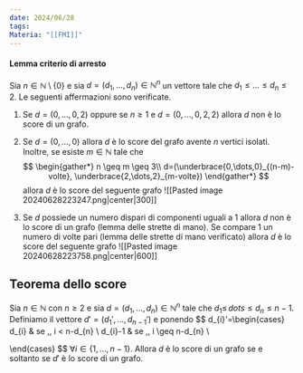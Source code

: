 ```yaml
---
date: 2024/06/28
tags: 
Materia: "[[FMI]]"
---
```

#### Lemma criterio di arresto
Sia $n \in \mathbb{N} \setminus \{0\}$ e sia $d=(d_{1},\dots, d_{n}) \in \mathbb{N}^{n}$ un vettore  tale che $d_{1} \leq \dots \leq d_{n} \leq 2$. Le seguenti affermazioni sono verificate. 
1) Se $d=(0,\dots,0,2)$ oppure se $n \geq 1$ e $d=(0,\dots,0,2,2)$ allora $d$ non è lo score di un grafo.
2) Se $d=(0,\dots,0)$ allora $d$ è lo score del grafo avente $n$ vertici isolati. Inoltre, se esiste $m \in \mathbb{N}$ tale che 
$$
\begin{gather*}
n \geq m \geq 3\\
d=(\underbrace{0,\dots,0}_{(n-m)-volte}, \underbrace{2,\dots,2}_{m-volte})
\end{gather*}
$$
	allora $d$ è lo score del seguente grafo
![[Pasted image 20240628223247.png|center|300]]

3) Se $d$ possiede un numero dispari di componenti uguali a 1 allora $d$ non è lo score di un grafo (lemma delle strette di mano). Se compare 1 un numero di volte pari (lemma delle strette di mano verificato) allora $d$ è lo score del seguente grafo
![[Pasted image 20240628223758.png|center|600]]


## Teorema dello score
Sia $n \in \mathbb{N}$ con $n \geq 2$ e sia $d=(d_{1},\dots,d_{n})\in \mathbb{N}^{n}$ tale che $d_{1}\leq \,dots \leq d_{n}\leq n-1$. Definiamo il vettore $d'=(d_{1}', \dots, d_{n-1}')$ e ponendo
$$
d_{i}'=\begin{cases}
d_{i} & se \,\, i < n-d_{n} \\
d_{i}-1 & se \,\, i \geq  n-d_{n} \\

\end{cases}
$$
$\forall i \in \{1,\dots,n-1\}$. Allora $d$ è lo score di un grafo se e soltanto se $d'$ è lo score di un grafo.